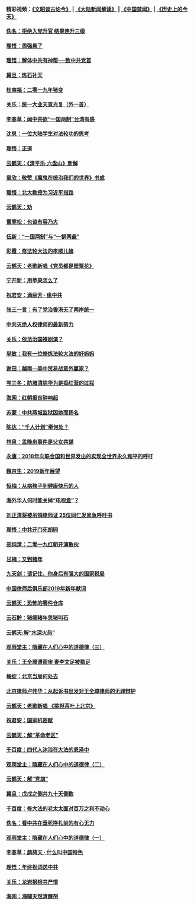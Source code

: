 #### 精彩视频：[《文昭谈古论今》](https://github.com/gfw-breaker/wenzhao/blob/master/README.md?t=01100630) | [《大陆新闻解读》](https://github.com/gfw-breaker/ntdtv-comedy/blob/master/README.md?t=01100630) | [《中国禁闻》](https://github.com/gfw-breaker/ntdtv-news/blob/master/README.md?t=01100630) | [《历史上的今天》](https://github.com/gfw-breaker/today-in-history/blob/master/README.md?t=01100630) 

#### [佚名：拒绝入党升官  结果连升三级](../pages/nsc993/n10965069.md?t=01100630) 

#### [理悟：周强悬了](../pages/nsc993/n10965044.md?t=01100630) 

#### [理悟：解体中共有神帮──致中共党首](../pages/nsc993/n10963824.md?t=01100630) 

#### [冀旦：炼石补天](../pages/nsc993/n10963818.md?t=01100630) 

#### [桂南福：二零一九年猪变](../pages/nsc993/n10963774.md?t=01100630) 

#### [关乐：统一大业天意光复（外一首）](../pages/nsc993/n10963765.md?t=01100630) 

#### [李春草：闻中共欲“一国两制”台湾有感](../pages/nsc993/n10963761.md?t=01100630) 

#### [沈思：一位大陆学生对法轮功的思考](../pages/nsc993/n10960706.md?t=01100630) 

#### [理悟：正道](../pages/nsc993/n10960529.md?t=01100630) 

#### [云鹤天：《清平乐‧六盘山》新解](../pages/nsc993/n10959258.md?t=01100630) 

#### [童欣：敬赞《魔鬼在统治我们的世界》书成](../pages/nsc993/n10959244.md?t=01100630) 

#### [理悟：北大教授为习近平指路](../pages/nsc993/n10959234.md?t=01100630) 

#### [云鹤天：劝](../pages/nsc993/n10959226.md?t=01100630) 

#### [曹寒松：也谈有容乃大](../pages/nsc993/n10959191.md?t=01100630) 

#### [伍新：“一国两制”与“一锅两彘”](../pages/nsc993/n10958297.md?t=01100630) 

#### [彩霞：修法轮大法的孝顺儿媳](../pages/nsc993/n10958333.md?t=01100630) 

#### [云鹤天：老歌新唱《党员都是罂粟花》](../pages/nsc993/n10958225.md?t=01100630) 

#### [宁开新：用苹果怎么了](../pages/nsc993/n10955962.md?t=01100630) 

#### [祝君安：满庭芳 · 瘟中共](../pages/nsc993/n10955949.md?t=01100630) 

#### [张三一言：有了党治香港无了两岸统一](../pages/nsc993/n10955943.md?t=01100630) 

#### [中共灭绝人权律师的最新努力](../pages/nsc993/n10954725.md?t=01100630) 

#### [关乐：依法治国裸剧演？](../pages/nsc993/n10952420.md?t=01100630) 

#### [吴敏：我有一位修炼法轮大法的好妈妈](../pages/nsc993/n10952484.md?t=01100630) 

#### [谢田：越南—美中贸易战意外赢家？](../pages/nsc993/n10940351.md?t=01100630) 

#### [岑三冬：防堵清除华为是捣红营的过程](../pages/nsc993/n10952342.md?t=01100630) 

#### [海网：红朝报丧钟响起](../pages/nsc993/n10951480.md?t=01100630) 

#### [苏蒙：中共燕城监狱因她而扬名](../pages/nsc993/n10951476.md?t=01100630) 

#### [陈达：“千人计划”牵何处？](../pages/nsc993/n10951466.md?t=01100630) 

#### [林泉：孟晚舟事件是父女共谋](../pages/nsc993/n10947780.md?t=01100630) 

#### [永康：2018年向联合国和世界发出的实现全世界永久和平的呼吁](../pages/nsc993/n10947756.md?t=01100630) 

#### [魏京生：2019新年展望](../pages/nsc993/n10947691.md?t=01100630) 

#### [恒梅：从病秧子到健康快乐的人](../pages/nsc993/n10947469.md?t=01100630) 

#### [海外华人何时能关掉“电视盒”？](../pages/nsc993/n10945406.md?t=01100630) 

#### [刘正清将被吊销律师证 25位同仁发紧急呼吁书](../pages/nsc993/n10944361.md?t=01100630) 

#### [理悟：中共开门死胡同](../pages/nsc993/n10944908.md?t=01100630) 

#### [郑纯清：二零一九红朝开演散伙](../pages/nsc993/n10944905.md?t=01100630) 

#### [甘楠：又到猪年](../pages/nsc993/n10944903.md?t=01100630) 

#### [九天剑：请记住，你身后有强大的国家税局](../pages/nsc993/n10944885.md?t=01100630) 

#### [中国律师后俱乐部2019年新年献词](../pages/nsc993/n10944348.md?t=01100630) 

#### [云鹤天：恐怖的零件仓库](../pages/nsc993/n10942847.md?t=01100630) 

#### [云石黔：猪瘟猪年思猪叫石](../pages/nsc993/n10943180.md?t=01100630) 

#### [云鹤天:解“水深火热”](../pages/nsc993/n10942828.md?t=01100630) 

#### [观雨堂主：隐藏在人们心中的道德律（三）](../pages/nsc993/n10941445.md?t=01100630) 

#### [关乐：王全璋遭密审 妻李文足被稳足](../pages/nsc993/n10941420.md?t=01100630) 

#### [梅绽：北京当局何处去](../pages/nsc993/n10941407.md?t=01100630) 

#### [北京律师卢伟华：从起诉书出发对王全璋律师的无罪辩护](../pages/nsc993/n10939303.md?t=01100630) 

#### [云鹤天：老歌新唱 《挑担茶叶上北京》](../pages/nsc993/n10937870.md?t=01100630) 

#### [祝君安：国家机密赋](../pages/nsc993/n10937863.md?t=01100630) 

#### [云鹤天：解“革命老区”](../pages/nsc993/n10937858.md?t=01100630) 

#### [千百度：四代人沐浴在大法的恩泽中](../pages/nsc993/n10937630.md?t=01100630) 

#### [观雨堂主：隐藏在人们心中的道德律（二）](../pages/nsc993/n10937219.md?t=01100630) 

#### [云鹤天：解“党旗”](../pages/nsc993/n10937211.md?t=01100630) 

#### [冀旦：戊戌之倒共九十天倒数](../pages/nsc993/n10937168.md?t=01100630) 

#### [千百度：修大法的老太太面对百万之利不动心](../pages/nsc993/n10934913.md?t=01100630) 

#### [佚名：看中共在垂死挣扎前的有心无力](../pages/nsc993/n10934707.md?t=01100630) 

#### [观雨堂主：隐藏在人们心中的道德律（一）](../pages/nsc993/n10934699.md?t=01100630) 

#### [李春草：鹧鸪天 ‧ 什么叫中国特色](../pages/nsc993/n10934694.md?t=01100630) 

#### [理悟：年终祝词送中共](../pages/nsc993/n10933269.md?t=01100630) 

#### [关乐：龙岩祸根共产恨](../pages/nsc993/n10933253.md?t=01100630) 

#### [海网：海啸天然清醒剂](../pages/nsc993/n10933251.md?t=01100630) 

